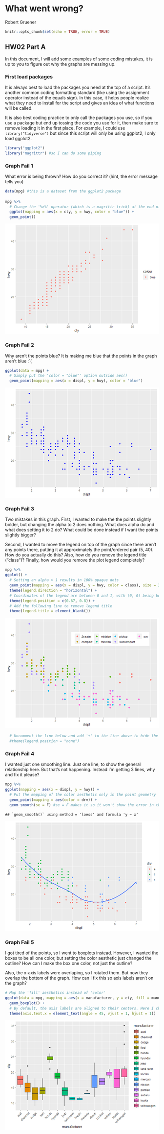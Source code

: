 What went wrong?
================
Robert Gruener

``` r
knitr::opts_chunk$set(echo = TRUE, error = TRUE)
```

## HW02 Part A

In this document, I will add some examples of some coding mistakes, it
is up to you to figure out why the graphs are messing up.

### First load packages

It is always best to load the packages you need at the top of a script.
It’s another common coding formatting standard (like using the
assignment operator instead of the equals sign). In this case, it helps
people realize what they need to install for the script and gives an
idea of what functions will be called.

It is also best coding practice to only call the packages you use, so if
you use a package but end up tossing the code you use for it, then make
sure to remove loading it in the first place. For example, I could use
`library("tidyverse")` but since this script will only be using ggplot2,
I only load ggplot2.

``` r
library("ggplot2")
library("magrittr") #so I can do some piping
```

### Graph Fail 1

What error is being thrown? How do you correct it? (hint, the error
message tells you)

``` r
data(mpg) #this is a dataset from the ggplot2 package

mpg %>% 
  # Change the '%>%' operator (which is a magrittr trick) at the end of next line to '+'
  ggplot(mapping = aes(x = cty, y = hwy, color = "blue")) + 
  geom_point()
```

![](HW02_A_Graph-Fails_files/figure-gfm/unnamed-chunk-1-1.png)<!-- -->

### Graph Fail 2

Why aren’t the points blue? It is making me blue that the points in the
graph aren’t blue :\`(

``` r
ggplot(data = mpg) + 
  # Simply put the 'color = "blue"' option outside aes()
  geom_point(mapping = aes(x = displ, y = hwy), color = "blue")
```

![](HW02_A_Graph-Fails_files/figure-gfm/unnamed-chunk-2-1.png)<!-- -->

### Graph Fail 3

Two mistakes in this graph. First, I wanted to make the the points
slightly bolder, but changing the alpha to 2 does nothing. What does
alpha do and what does setting it to 2 do? What could be done instead if
I want the points slightly bigger?

Second, I wanted to move the legend on top of the graph since there
aren’t any points there, putting it at approximately the point/ordered
pair (5, 40). How do you actually do this? Also, how do you remove the
legend title (“class”)? Finally, how would you remove the plot legend
completely?

``` r
mpg %>% 
ggplot() + 
  # Setting an alpha > 1 results in 100% opaque dots
  geom_point(mapping = aes(x = displ, y = hwy, color = class), size = 2) + 
  theme(legend.direction = "horizontal") + 
  # Coordinates of the legend are between 0 and 1, with (0, 0) being bottom-left and (1, 1) being top-right
  theme(legend.position = c(0.67, 0.8)) +
  # Add the following line to remove legend title
  theme(legend.title = element_blank())
```

![](HW02_A_Graph-Fails_files/figure-gfm/unnamed-chunk-3-1.png)<!-- -->

``` r
  # Uncomment the line below and add '+' to the line above to hide the legend
  #theme(legend.position = "none")
```

### Graph Fail 4

I wanted just one smoothing line. Just one line, to show the general
relationship here. But that’s not happening. Instead I’m getting 3
lines, why and fix it please?

``` r
mpg %>% 
ggplot(mapping = aes(x = displ, y = hwy)) + 
  # Put the mapping of the color aesthetic only in the point geometry
  geom_point(mapping = aes(color = drv)) + 
  geom_smooth(se = F) #se = F makes it so it won't show the error in the line of fit
```

    ## `geom_smooth()` using method = 'loess' and formula 'y ~ x'

![](HW02_A_Graph-Fails_files/figure-gfm/unnamed-chunk-4-1.png)<!-- -->

### Graph Fail 5

I got tired of the points, so I went to boxplots instead. However, I
wanted the boxes to be all one color, but setting the color aesthetic
just changed the outline? How can I make the box one color, not just the
outline?

Also, the x-axis labels were overlaping, so I rotated them. But now they
overlap the bottom of the graph. How can I fix this so axis labels
aren’t on the graph?

``` r
# Map the 'fill' aesthetics instead of 'color'
ggplot(data = mpg, mapping = aes(x = manufacturer, y = cty, fill = manufacturer)) + 
  geom_boxplot() + 
  # By default, the axis labels are aligned to their centers. Here I changed to the top-right corner of each own
  theme(axis.text.x = element_text(angle = 45, vjust = 1, hjust = 1))
```

![](HW02_A_Graph-Fails_files/figure-gfm/unnamed-chunk-5-1.png)<!-- -->
